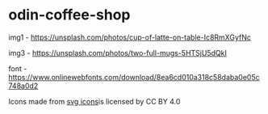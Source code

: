 # odin-coffee-shop

img1 - https://unsplash.com/photos/cup-of-latte-on-table-Ic8RmXGyfNc

img3 - https://unsplash.com/photos/two-full-mugs-5HTSjU5dQkI


font - https://www.onlinewebfonts.com/download/8ea6cd010a318c58daba0e05c748a0d2
<div>Icons made from <a href="https://www.onlinewebfonts.com/icon">svg icons</a>is licensed by CC BY 4.0</div>
